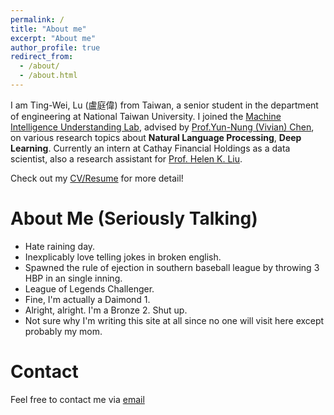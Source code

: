 ```yaml
---
permalink: /
title: "About me"
excerpt: "About me"
author_profile: true
redirect_from: 
  - /about/
  - /about.html
---
```


I am Ting-Wei, Lu (盧庭偉) from Taiwan, a senior student in the department of engineering at National Taiwan University. I joined the [Machine Intelligence Understanding Lab](https://www.csie.ntu.edu.tw/~miulab/), advised by [Prof.Yun-Nung (Vivian) Chen](https://www.csie.ntu.edu.tw/~yvchen/index.html), on various research topics about <strong>Natural Language Processing</strong>, <strong>Deep Learning</strong>. Currently an intern at Cathay Financial Holdings as a data scientist, also a research assistant for [Prof. Helen K. Liu](http://politics.ntu.edu.tw/english/?p=12324).

Check out my [CV/Resume](https://dwaydwaydway.github.io/files/Ting-Wei.pdf) for more detail!

About Me (Seriously Talking)
======
* Hate raining day.
* Inexplicably love telling jokes in broken english.
* Spawned the rule of ejection in southern baseball league by throwing 3 HBP in an single inning.
* League of Legends Challenger.
* Fine, I'm actually a Daimond 1.
* Alright, alright. I'm a Bronze 2. Shut up.
* Not sure why I'm writing this site at all since no one will visit here except probably my mom. 

Contact
======
Feel free to contact me via [email](tim8733123@gmail.com)